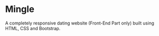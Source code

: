 # Mingle
A completely responsive dating website (Front-End Part only) built using HTML, CSS and Bootstrap.
